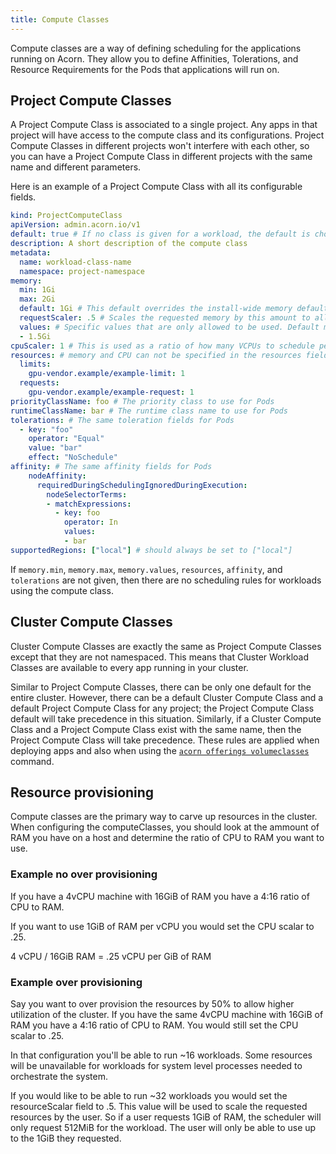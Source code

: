 ```yaml
---
title: Compute Classes
---
```

Compute classes are a way of defining scheduling for the applications running on Acorn. They allow you to define Affinities, Tolerations, and Resource Requirements for the Pods that applications will run on.

## Project Compute Classes

A Project Compute Class is associated to a single project. Any apps in that project will have access to the compute class and its configurations. Project Compute Classes in different projects won't interfere with each other, so you can have a Project Compute Class in different projects with the same name and different parameters.

Here is an example of a Project Compute Class with all its configurable fields.

```yaml
kind: ProjectComputeClass
apiVersion: admin.acorn.io/v1
default: true # If no class is given for a workload, the default is chosen. Only one default per project.
description: A short description of the compute class
metadata:
  name: workload-class-name
  namespace: project-namespace
memory:
  min: 1Gi
  max: 2Gi
  default: 1Gi # This default overrides the install-wide memory default
  requestScaler: .5 # Scales the requested memory by this amount to allow over provisioning of memory. Containers will not be able to use more memory then the user requested amount.
  values: # Specific values that are only allowed to be used. Default must be included in these values and max/min cannot be set.
  - 1.5Gi
cpuScaler: 1 # This is used as a ratio of how many VCPUs to schedule per Gibibyte of memory. In this case it is 1 to 1.
resources: # memory and CPU can not be specified in the resources field. 
  limits:
    gpu-vendor.example/example-limit: 1
  requests:
    gpu-vendor.example/example-request: 1
priorityClassName: foo # The priority class to use for Pods
runtimeClassName: bar # The runtime class name to use for Pods
tolerations: # The same toleration fields for Pods
  - key: "foo"
    operator: "Equal"
    value: "bar"
    effect: "NoSchedule"
affinity: # The same affinity fields for Pods
    nodeAffinity:
      requiredDuringSchedulingIgnoredDuringExecution:
        nodeSelectorTerms:
        - matchExpressions:
          - key: foo
            operator: In
            values:
            - bar
supportedRegions: ["local"] # should always be set to ["local"]
```

If `memory.min`, `memory.max`, `memory.values`, `resources`, `affinity`, and `tolerations` are not given, then there are no scheduling rules for workloads using the compute class.

## Cluster Compute Classes

Cluster Compute Classes are exactly the same as Project Compute Classes except that they are not namespaced. This means that Cluster Workload Classes are available to every app running in your cluster.

Similar to Project Compute Classes, there can be only one default for the entire cluster. However, there can be a default Cluster Compute Class and a default Project Compute Class for any project; the Project Compute Class default will take precedence in this situation. Similarly, if a Cluster Compute Class and a Project Compute Class exist with the same name, then the Project Compute Class will take precedence. These rules are applied when deploying apps and also when using the [`acorn offerings volumeclasses`](100-reference/01-command-line/acorn_offerings_computeclasses.md) command.

## Resource provisioning

Compute classes are the primary way to carve up resources in the cluster. When configuring the computeClasses, you should look at the ammount of RAM you have on a host and determine the ratio of CPU to RAM you want to use.

### Example no over provisioning

If you have a 4vCPU machine with 16GiB of RAM you have a 4:16 ratio of CPU to RAM.

If you want to use 1GiB of RAM per vCPU you would set the CPU scalar to .25.

4 vCPU / 16GiB RAM = .25 vCPU per GiB of RAM

### Example over provisioning

Say you want to over provision the resources by 50% to allow higher utilization of the cluster. If you have the same 4vCPU machine with 16GiB of RAM you have a 4:16 ratio of CPU to RAM. You would still set the CPU scalar to .25.

In that configuration you'll be able to run ~16 workloads. Some resources will be unavailable for workloads for system level processes needed to orchestrate the system.

If you would like to be able to run ~32 workloads you would set the resourceScalar field to .5. This value will be used to scale the requested resources by the user.  So if a user requests 1GiB of RAM, the scheduler will only request 512MiB for the workload. The user will only be able to use up to the 1GiB they requested.
